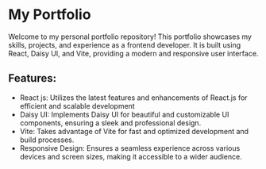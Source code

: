 # My Portfolio

Welcome to my personal portfolio repository! This portfolio showcases my skills, projects, and experience as a frontend developer. It is built using React, Daisy UI, and Vite, providing a modern and responsive user interface.

## Features:

  - React js: Utilizes the latest features and enhancements of React.js for efficient and scalable development
  - Daisy UI: Implements Daisy UI for beautiful and customizable UI components, ensuring a sleek and professional design.
  - Vite: Takes advantage of Vite for fast and optimized development and build processes.
  - Responsive Design: Ensures a seamless experience across various devices and screen sizes, making it accessible to a wider audience.






